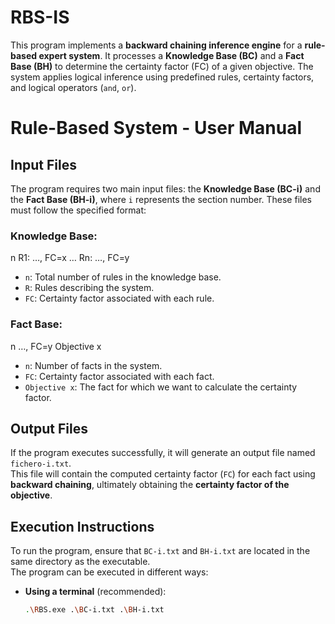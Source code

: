 # RBS-IS
This program implements a **backward chaining inference engine** for a **rule-based expert system**. It processes a **Knowledge Base (BC)** and a **Fact Base (BH)** to determine the certainty factor (FC) of a given objective. The system applies logical inference using predefined rules, certainty factors, and logical operators (`and`, `or`). 

# Rule-Based System - User Manual

## Input Files
The program requires two main input files: the **Knowledge Base (BC-i)** and the **Fact Base (BH-i)**, where `i` represents the section number. These files must follow the specified format:

### Knowledge Base:
n R1: …, FC=x … Rn: …, FC=y
- `n`: Total number of rules in the knowledge base.
- `R`: Rules describing the system.
- `FC`: Certainty factor associated with each rule.

### Fact Base:
n …, FC=y Objective x
- `n`: Number of facts in the system.
- `FC`: Certainty factor associated with each fact.
- `Objective x`: The fact for which we want to calculate the certainty factor.

## Output Files
If the program executes successfully, it will generate an output file named `fichero-i.txt`.  
This file will contain the computed certainty factor (`FC`) for each fact using **backward chaining**, ultimately obtaining the **certainty factor of the objective**.

## Execution Instructions
To run the program, ensure that `BC-i.txt` and `BH-i.txt` are located in the same directory as the executable.  
The program can be executed in different ways:

- **Using a terminal** (recommended):
  ```sh
  .\RBS.exe .\BC-i.txt .\BH-i.txt
